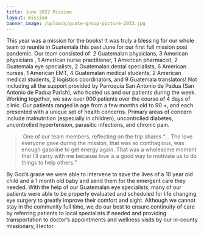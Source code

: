 ```yaml
---
title: June 2022 Mission
layout: mission
banner_image: /uploads/guate-group-picture-2022.jpg
---
```


This year was a mission for the books\! It was truly a blessing for our whole team to reunite in Guatemala this past June for our first full mission post pandemic. Our team consisted of&nbsp; 2 Guatemalan physicians, 3 American physicians , 1 American nurse practitioner, 1 American pharmacist, 2 Guatemala eye specialists, 2 Guatemalan dental specialists, 6 American nurses, 1 American EMT, 4 Guatemalan medical students, 2 American medical students, 2 logistics coordinators, and 9 Guatemala translators\! Not including all the support provided by Parroquia San Antonio de Padua (San Antonio de Padua Parish), who hosted us and our patients during the week.&nbsp; Working together, we saw over 900 patients over the course of 4 days of clinic. Our patients ranged in age from a few months old to 90 +, and each presented with a unique set of health concerns. Primary areas of concern include malnutrition (especially in children), uncontrolled diabetes, uncontrolled hypertension, parasitic infections, and chronic pain.

> &nbsp;One of our team members, reflecting on the trip shares “… The love everyone gave during the mission, that was so conthagious, was enough gasoline to get energy again. That was a wholesome moment that I’ll carry with me because love is a good way to motivate us to do things to help others.”

By God’s grace we were able to intervene to save the lives of a 10 year old child and a 1 month old baby and send them for the emergent care they needed. With the help of our Guatemalan eye specialists, many of our patients were able to be properly evaluated and scheduled for life changing eye surgery to greatly improve their comfort and sight. Although we cannot stay in the community full time, we do our best to ensure continuity of care by referring patients to local specialists if needed and providing transportation to doctor’s appointments and wellness visits by our in-county missionary, Hector.

&nbsp;
